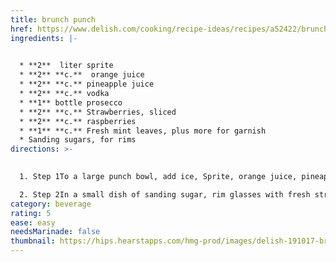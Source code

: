 ```yaml
---
title: brunch punch
href: https://www.delish.com/cooking/recipe-ideas/recipes/a52422/brunch-punch-recipe/
ingredients: |-
  

  * **2**  liter sprite
  * **2** **c.**  orange juice
  * **2** **c.** pineapple juice
  * **2** **c.** vodka
  * **1** bottle prosecco
  * **2** **c.** Strawberries, sliced
  * **2** **c.** raspberries
  * **1** **c.** Fresh mint leaves, plus more for garnish
  * Sanding sugars, for rims
directions: >-
  

  1. Step 1To a large punch bowl, add ice, Sprite, orange juice, pineapple juice, vodka, Prosecco, strawberries, raspberries and mint leaves and stir to combine.

  2. Step 2In a small dish of sanding sugar, rim glasses with fresh strawberry and coat rims with sugar. Ladle punch into glasses and garnish with more mint.
category: beverage
rating: 5
ease: easy
needsMarinade: false
thumbnail: https://hips.hearstapps.com/hmg-prod/images/delish-191017-brunch-punch-0211-landscape-pf-1583527183.jpg?resize=980:*
---
```

